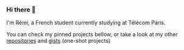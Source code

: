 ### Hi there 👋

I'm Rémi, a French student currently studying at Télécom Paris.

You can check my pinned projects bellow, or take a look at my other [repositories](https://github.com/rreemmii-dev?tab=repositories) and [gists](https://gist.github.com/rreemmii-dev) (one-shot projects)
